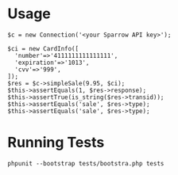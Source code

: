 # Usage

```
$c = new Connection('<your Sparrow API key>');

$ci = new CardInfo([
  'number'=>'4111111111111111',
  'expiration'=>'1013',
  'cvv'=>'999',
]);
$res = $c->simpleSale(9.95, $ci);
$this->assertEquals(1, $res->response);
$this->assertTrue(is_string($res->transid));
$this->assertEquals('sale', $res->type);
$this->assertEquals('sale', $res->type);
```
# Running Tests

`phpunit --bootstrap tests/bootstra.php tests`